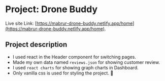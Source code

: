 # Project: Drone Buddy

Live site Link: [https://mabrur-drone-buddy.netlify.app/home](https://mabrur-drone-buddy.netlify.app/home).

## Project description

- I used react <Route> in the Header component for switching pages.
- Made my own data named `reviews.json` for showing customer review.
- I used `react charts` for showing graph charts in Dashboard.
- Only vanilla css is used for styling the project. :tada: 
